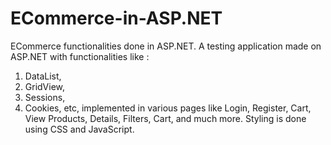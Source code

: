 # ECommerce-in-ASP.NET
ECommerce functionalities done in ASP.NET.
A testing application made on ASP.NET with functionalities like :
1. DataList, 
2. GridView, 
3. Sessions,
4. Cookies, etc, 
implemented in various pages like 
Login, 
Register, 
Cart, 
View Products, 
Details, 
Filters, 
Cart,
and much more.
Styling is done using CSS and JavaScript.
